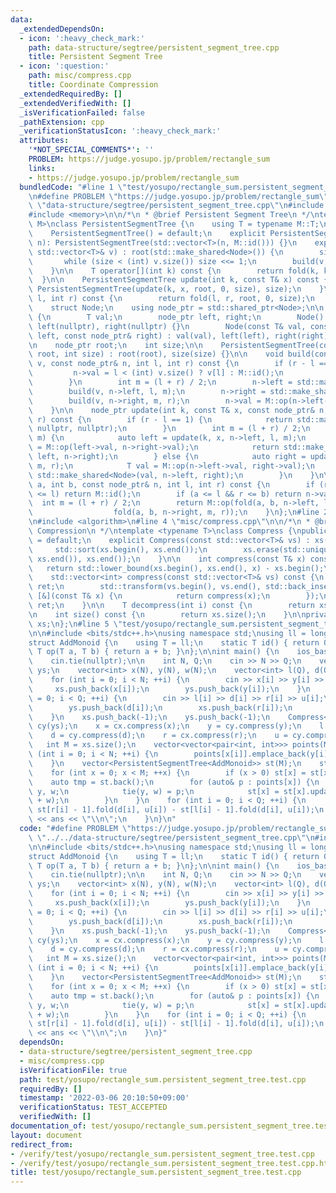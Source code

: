 ```yaml
---
data:
  _extendedDependsOn:
  - icon: ':heavy_check_mark:'
    path: data-structure/segtree/persistent_segment_tree.cpp
    title: Persistent Segment Tree
  - icon: ':question:'
    path: misc/compress.cpp
    title: Coordinate Compression
  _extendedRequiredBy: []
  _extendedVerifiedWith: []
  _isVerificationFailed: false
  _pathExtension: cpp
  _verificationStatusIcon: ':heavy_check_mark:'
  attributes:
    '*NOT_SPECIAL_COMMENTS*': ''
    PROBLEM: https://judge.yosupo.jp/problem/rectangle_sum
    links:
    - https://judge.yosupo.jp/problem/rectangle_sum
  bundledCode: "#line 1 \"test/yosupo/rectangle_sum.persistent_segment_tree.test.cpp\"\
    \n#define PROBLEM \"https://judge.yosupo.jp/problem/rectangle_sum\"\n\n#line 2\
    \ \"data-structure/segtree/persistent_segment_tree.cpp\"\n#include <vector>\n\
    #include <memory>\n\n/*\n * @brief Persistent Segment Tree\n */\ntemplate <typename\
    \ M>\nclass PersistentSegmentTree {\n    using T = typename M::T;\n\npublic:\n\
    \    PersistentSegmentTree() = default;\n    explicit PersistentSegmentTree(int\
    \ n): PersistentSegmentTree(std::vector<T>(n, M::id())) {}\n    explicit PersistentSegmentTree(const\
    \ std::vector<T>& v) : root(std::make_shared<Node>()) {\n        size = 1;\n \
    \       while (size < (int) v.size()) size <<= 1;\n        build(v, root, 0, size);\n\
    \    }\n\n    T operator[](int k) const {\n        return fold(k, k + 1);\n  \
    \  }\n\n    PersistentSegmentTree update(int k, const T& x) const {\n        return\
    \ PersistentSegmentTree(update(k, x, root, 0, size), size);\n    }\n\n    T fold(int\
    \ l, int r) const {\n        return fold(l, r, root, 0, size);\n    }\n\nprivate:\n\
    \    struct Node;\n    using node_ptr = std::shared_ptr<Node>;\n\n    struct Node\
    \ {\n        T val;\n        node_ptr left, right;\n        Node() : val(M::id()),\
    \ left(nullptr), right(nullptr) {}\n        Node(const T& val, const node_ptr&\
    \ left, const node_ptr& right) : val(val), left(left), right(right) {}\n    };\n\
    \n    node_ptr root;\n    int size;\n\n    PersistentSegmentTree(const node_ptr&\
    \ root, int size) : root(root), size(size) {}\n\n    void build(const std::vector<T>&\
    \ v, const node_ptr& n, int l, int r) const {\n        if (r - l == 1) {\n   \
    \         n->val = l < (int) v.size() ? v[l] : M::id();\n            return;\n\
    \        }\n        int m = (l + r) / 2;\n        n->left = std::make_shared<Node>();\n\
    \        build(v, n->left, l, m);\n        n->right = std::make_shared<Node>();\n\
    \        build(v, n->right, m, r);\n        n->val = M::op(n->left->val, n->right->val);\n\
    \    }\n\n    node_ptr update(int k, const T& x, const node_ptr& n, int l, int\
    \ r) const {\n        if (r - l == 1) {\n            return std::make_shared<Node>(x,\
    \ nullptr, nullptr);\n        }\n        int m = (l + r) / 2;\n        if (k <\
    \ m) {\n            auto left = update(k, x, n->left, l, m);\n            T val\
    \ = M::op(left->val, n->right->val);\n            return std::make_shared<Node>(val,\
    \ left, n->right);\n        } else {\n            auto right = update(k, x, n->right,\
    \ m, r);\n            T val = M::op(n->left->val, right->val);\n            return\
    \ std::make_shared<Node>(val, n->left, right);\n        }\n    }\n\n    T fold(int\
    \ a, int b, const node_ptr& n, int l, int r) const {\n        if (r <= a || b\
    \ <= l) return M::id();\n        if (a <= l && r <= b) return n->val;\n      \
    \  int m = (l + r) / 2;\n        return M::op(fold(a, b, n->left, l, m),\n   \
    \                  fold(a, b, n->right, m, r));\n    }\n};\n#line 2 \"misc/compress.cpp\"\
    \n#include <algorithm>\n#line 4 \"misc/compress.cpp\"\n\n/*\n * @brief Coordinate\
    \ Compression\n */\ntemplate <typename T>\nclass Compress {\npublic:\n    Compress()\
    \ = default;\n    explicit Compress(const std::vector<T>& vs) : xs(vs) {\n   \
    \     std::sort(xs.begin(), xs.end());\n        xs.erase(std::unique(xs.begin(),\
    \ xs.end()), xs.end());\n    }\n\n    int compress(const T& x) const {\n     \
    \   return std::lower_bound(xs.begin(), xs.end(), x) - xs.begin();\n    }\n\n\
    \    std::vector<int> compress(const std::vector<T>& vs) const {\n        std::vector<int>\
    \ ret;\n        std::transform(vs.begin(), vs.end(), std::back_inserter(ret),\
    \ [&](const T& x) {\n            return compress(x);\n        });\n        return\
    \ ret;\n    }\n\n    T decompress(int i) const {\n        return xs[i];\n    }\n\
    \n    int size() const {\n        return xs.size();\n    }\n\nprivate:\n    std::vector<T>\
    \ xs;\n};\n#line 5 \"test/yosupo/rectangle_sum.persistent_segment_tree.test.cpp\"\
    \n\n#include <bits/stdc++.h>\nusing namespace std;\nusing ll = long long;\n\n\
    struct AddMonoid {\n    using T = ll;\n    static T id() { return 0; }\n    static\
    \ T op(T a, T b) { return a + b; }\n};\n\nint main() {\n    ios_base::sync_with_stdio(false);\n\
    \    cin.tie(nullptr);\n\n    int N, Q;\n    cin >> N >> Q;\n    vector<int> xs,\
    \ ys;\n    vector<int> x(N), y(N), w(N);\n    vector<int> l(Q), d(Q), r(Q), u(Q);\n\
    \    for (int i = 0; i < N; ++i) {\n        cin >> x[i] >> y[i] >> w[i];\n   \
    \     xs.push_back(x[i]);\n        ys.push_back(y[i]);\n    }\n    for (int i\
    \ = 0; i < Q; ++i) {\n        cin >> l[i] >> d[i] >> r[i] >> u[i];\n        xs.push_back(l[i]);\n\
    \        ys.push_back(d[i]);\n        xs.push_back(r[i]);\n        ys.push_back(u[i]);\n\
    \    }\n    xs.push_back(-1);\n    ys.push_back(-1);\n    Compress<int> cx(xs),\
    \ cy(ys);\n    x = cx.compress(x);\n    y = cy.compress(y);\n    l = cx.compress(l);\n\
    \    d = cy.compress(d);\n    r = cx.compress(r);\n    u = cy.compress(u);\n \
    \   int M = xs.size();\n    vector<vector<pair<int, int>>> points(M);\n    for\
    \ (int i = 0; i < N; ++i) {\n        points[x[i]].emplace_back(y[i], w[i]);\n\
    \    }\n    vector<PersistentSegmentTree<AddMonoid>> st(M);\n    st[0] = PersistentSegmentTree<AddMonoid>(M);\n\
    \    for (int x = 0; x < M; ++x) {\n        if (x > 0) st[x] = st[x-1];\n    \
    \    auto tmp = st.back();\n        for (auto& p : points[x]) {\n            int\
    \ y, w;\n            tie(y, w) = p;\n            st[x] = st[x].update(y, st[x][y]\
    \ + w);\n        }\n    }\n    for (int i = 0; i < Q; ++i) {\n        ll ans =\
    \ st[r[i] - 1].fold(d[i], u[i]) - st[l[i] - 1].fold(d[i], u[i]);\n        cout\
    \ << ans << \"\\n\";\n    }\n}\n"
  code: "#define PROBLEM \"https://judge.yosupo.jp/problem/rectangle_sum\"\n\n#include\
    \ \"../../data-structure/segtree/persistent_segment_tree.cpp\"\n#include \"../../misc/compress.cpp\"\
    \n\n#include <bits/stdc++.h>\nusing namespace std;\nusing ll = long long;\n\n\
    struct AddMonoid {\n    using T = ll;\n    static T id() { return 0; }\n    static\
    \ T op(T a, T b) { return a + b; }\n};\n\nint main() {\n    ios_base::sync_with_stdio(false);\n\
    \    cin.tie(nullptr);\n\n    int N, Q;\n    cin >> N >> Q;\n    vector<int> xs,\
    \ ys;\n    vector<int> x(N), y(N), w(N);\n    vector<int> l(Q), d(Q), r(Q), u(Q);\n\
    \    for (int i = 0; i < N; ++i) {\n        cin >> x[i] >> y[i] >> w[i];\n   \
    \     xs.push_back(x[i]);\n        ys.push_back(y[i]);\n    }\n    for (int i\
    \ = 0; i < Q; ++i) {\n        cin >> l[i] >> d[i] >> r[i] >> u[i];\n        xs.push_back(l[i]);\n\
    \        ys.push_back(d[i]);\n        xs.push_back(r[i]);\n        ys.push_back(u[i]);\n\
    \    }\n    xs.push_back(-1);\n    ys.push_back(-1);\n    Compress<int> cx(xs),\
    \ cy(ys);\n    x = cx.compress(x);\n    y = cy.compress(y);\n    l = cx.compress(l);\n\
    \    d = cy.compress(d);\n    r = cx.compress(r);\n    u = cy.compress(u);\n \
    \   int M = xs.size();\n    vector<vector<pair<int, int>>> points(M);\n    for\
    \ (int i = 0; i < N; ++i) {\n        points[x[i]].emplace_back(y[i], w[i]);\n\
    \    }\n    vector<PersistentSegmentTree<AddMonoid>> st(M);\n    st[0] = PersistentSegmentTree<AddMonoid>(M);\n\
    \    for (int x = 0; x < M; ++x) {\n        if (x > 0) st[x] = st[x-1];\n    \
    \    auto tmp = st.back();\n        for (auto& p : points[x]) {\n            int\
    \ y, w;\n            tie(y, w) = p;\n            st[x] = st[x].update(y, st[x][y]\
    \ + w);\n        }\n    }\n    for (int i = 0; i < Q; ++i) {\n        ll ans =\
    \ st[r[i] - 1].fold(d[i], u[i]) - st[l[i] - 1].fold(d[i], u[i]);\n        cout\
    \ << ans << \"\\n\";\n    }\n}"
  dependsOn:
  - data-structure/segtree/persistent_segment_tree.cpp
  - misc/compress.cpp
  isVerificationFile: true
  path: test/yosupo/rectangle_sum.persistent_segment_tree.test.cpp
  requiredBy: []
  timestamp: '2022-03-06 20:10:50+09:00'
  verificationStatus: TEST_ACCEPTED
  verifiedWith: []
documentation_of: test/yosupo/rectangle_sum.persistent_segment_tree.test.cpp
layout: document
redirect_from:
- /verify/test/yosupo/rectangle_sum.persistent_segment_tree.test.cpp
- /verify/test/yosupo/rectangle_sum.persistent_segment_tree.test.cpp.html
title: test/yosupo/rectangle_sum.persistent_segment_tree.test.cpp
---
```

